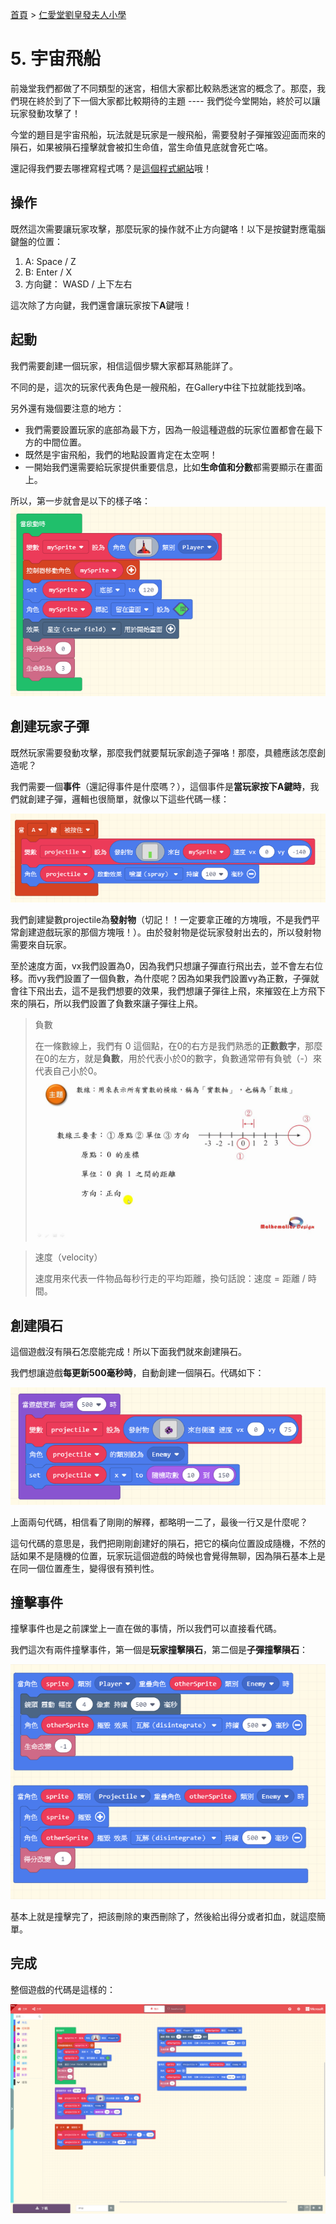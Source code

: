 [首頁] > [仁愛堂劉皇發夫人小學]

# 5. 宇宙飛船

前幾堂我們都做了不同類型的迷宮，相信大家都比較熟悉迷宮的概念了。那麼，我們現在終於到了下一個大家都比較期待的主題 ---- 我們從今堂開始，終於可以讓玩家發動攻擊了！

今堂的題目是宇宙飛船，玩法就是玩家是一艘飛船，需要發射子彈摧毀迎面而來的隕石，如果被隕石撞擊就會被扣生命值，當生命值見底就會死亡咯。

還記得我們要去哪裡寫程式嗎？是[這個程式網站]哦！

## 操作

既然這次需要讓玩家攻擊，那麼玩家的操作就不止方向鍵咯！以下是按鍵對應電腦鍵盤的位置：

1. A: Space / Z
2. B: Enter / X
3. 方向鍵： WASD / 上下左右

這次除了方向鍵，我們還會讓玩家按下**A**鍵哦！

## 起動

我們需要創建一個玩家，相信這個步驟大家都耳熟能詳了。

不同的是，這次的玩家代表角色是一艘飛船，在Gallery中往下拉就能找到咯。

另外還有幾個要注意的地方：

- 我們需要設置玩家的底部為最下方，因為一般這種遊戲的玩家位置都會在最下方的中間位置。
- 既然是宇宙飛船，我們的地點設置肯定在太空啊！
- 一開始我們還需要給玩家提供重要信息，比如**生命值和分數**都需要顯示在畫面上。

所以，第一步就會是以下的樣子咯：
![step1]

## 創建玩家子彈

既然玩家需要發動攻擊，那麼我們就要幫玩家創造子彈咯！那麼，具體應該怎麼創造呢？

我們需要一個**事件**（還記得事件是什麼嗎？），這個事件是**當玩家按下A鍵時**，我們就創建子彈，邏輯也很簡單，就像以下這些代碼一樣：

![step2]

我們創建變數projectile為**發射物**（切記！！一定要拿正確的方塊哦，不是我們平常創建遊戲玩家的那個方塊哦！）。由於發射物是從玩家發射出去的，所以發射物需要來自玩家。

至於速度方面，vx我們設置為0，因為我們只想讓子彈直行飛出去，並不會左右位移。而vy我們設置了一個負數，為什麼呢？因為如果我們設置vy為正數，子彈就會往下飛出去，這不是我們想要的效果，我們想讓子彈往上飛，來摧毀在上方飛下來的隕石，所以我們設置了負數來讓子彈往上飛。

> 負數
>
> 在一條數線上，我們有 0 這個點，在0的右方是我們熟悉的**正數數字**，那麼在0的左方，就是**負數**，用於代表小於0的數字，負數通常帶有負號（-）來代表自己小於0。
> ![negative]

> 速度（velocity）
>
> 速度用來代表一件物品每秒行走的平均距離，換句話說：速度 = 距離 / 時間。

## 創建隕石

這個遊戲沒有隕石怎麼能完成！所以下面我們就來創建隕石。

我們想讓遊戲**每更新500毫秒時**，自動創建一個隕石。代碼如下：

![step3]

上面兩句代碼，相信看了剛剛的解釋，都略明一二了，最後一行又是什麼呢？

這句代碼的意思是，我們把剛剛創建好的隕石，把它的橫向位置設成隨機，不然的話如果不是隨機的位置，玩家玩這個遊戲的時候也會覺得無聊，因為隕石基本上是在同一個位置產生，變得很有預判性。

## 撞擊事件

撞擊事件也是之前課堂上一直在做的事情，所以我們可以直接看代碼。

我們這次有兩件撞擊事件，第一個是**玩家撞擊隕石**，第二個是**子彈撞擊隕石**：

![step4]

基本上就是撞擊完了，把該刪除的東西刪除了，然後給出得分或者扣血，就這麼簡單。

## 完成

整個遊戲的代碼是這樣的：

![full]

<!-- links -->
[首頁]: ../../../../../index.md
[仁愛堂劉皇發夫人小學]: ../../index.md
[這個程式網站]: https://arcade.makecode.com

[step1]: ./resource/step1.png
[step2]: ./resource/step2.png
[step3]: ./resource/step3.png
[step4]: ./resource/step4.png
[full]: ./resource/full.png

[negative]: ./resource/negative.jpg